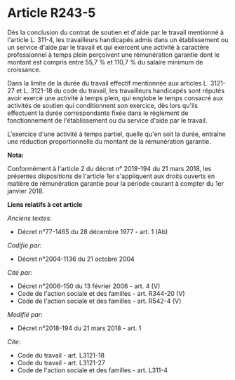 # Article R243-5

Dès la conclusion du contrat de soutien et d'aide par le travail mentionné à l'article L. 311-4, les travailleurs handicapés
admis dans un établissement ou un service d'aide par le travail et qui exercent une activité à caractère professionnel à
temps plein perçoivent une rémunération garantie dont le montant est compris     entre 55,7 % et 110,7 % du salaire minimum
de croissance. 

Dans la limite de la durée du travail effectif mentionnée aux articles L. 3121-27 et L. 3121-18 du code du travail, les
travailleurs handicapés sont réputés avoir exercé une activité à temps plein, qui englobe le temps consacré aux activités de
soutien qui conditionnent son exercice, dès lors qu'ils effectuent la durée correspondante fixée dans le règlement de
fonctionnement de l'établissement ou du service d'aide par le travail. 

L'exercice d'une activité à temps partiel, quelle qu'en soit la durée, entraîne une réduction proportionnelle du montant de
la rémunération garantie.

**Nota:**

Conformément à l'article 2 du décret n° 2018-194 du 21 mars 2018, les présentes dispositions de l'article 1er s'appliquent
aux droits ouverts en matière de rémunération garantie pour la période courant à compter du 1er janvier 2018.

**Liens relatifs à cet article**

_Anciens textes_:

  - Décret n°77-1465 du 28 décembre 1977 - art. 1 (Ab)

_Codifié par_:

  - Décret n°2004-1136 du 21 octobre 2004

_Cité par_:

  - Décret n°2006-150 du 13 février 2006 - art. 4 (V)
  - Code de l'action sociale et des familles - art. R344-20 (V)
  - Code de l'action sociale et des familles - art. R542-4 (V)

_Modifié par_:

  - Décret n°2018-194 du 21 mars 2018 - art. 1

_Cite_:

  - Code du travail - art. L3121-18
  - Code du travail - art. L3121-27
  - Code de l'action sociale et des familles - art. L311-4
